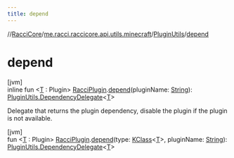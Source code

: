 ```yaml
---
title: depend
---
```

//[RacciCore](../../../index.html)/[me.racci.raccicore.api.utils.minecraft](../index.html)/[PluginUtils](index.html)/[depend](depend.html)



# depend



[jvm]\
inline fun &lt;[T](depend.html) : Plugin&gt; [RacciPlugin](../../me.racci.raccicore.api.plugin/-racci-plugin/index.html).[depend](depend.html)(pluginName: [String](https://kotlinlang.org/api/latest/jvm/stdlib/kotlin/-string/index.html)): [PluginUtils.DependencyDelegate](-dependency-delegate/index.html)&lt;[T](depend.html)&gt;



Delegate that returns the plugin dependency, disable the plugin if the plugin is not available.





[jvm]\
fun &lt;[T](depend.html) : Plugin&gt; [RacciPlugin](../../me.racci.raccicore.api.plugin/-racci-plugin/index.html).[depend](depend.html)(type: [KClass](https://kotlinlang.org/api/latest/jvm/stdlib/kotlin.reflect/-k-class/index.html)&lt;[T](depend.html)&gt;, pluginName: [String](https://kotlinlang.org/api/latest/jvm/stdlib/kotlin/-string/index.html)): [PluginUtils.DependencyDelegate](-dependency-delegate/index.html)&lt;[T](depend.html)&gt;




